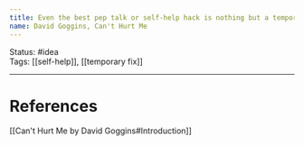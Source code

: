 ```yaml
---
title: Even the best pep talk or self-help hack is nothing but a temporary fix.
name: David Goggins, Can't Hurt Me
---
```


Status: #idea  
Tags: [[self-help]], [[temporary fix]]

---
# References
[[Can't Hurt Me by David Goggins#Introduction]]